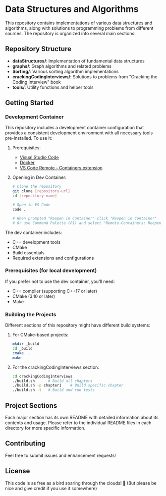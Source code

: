 # Data Structures and Algorithms

This repository contains implementations of various data structures and algorithms, along with solutions to programming problems from different sources. The repository is organized into several main sections:

## Repository Structure

- **dataStructures/**: Implementation of fundamental data structures
- **graphs/**: Graph algorithms and related problems
- **Sorting/**: Various sorting algorithm implementations
- **crackingCodingInterviews/**: Solutions to problems from "Cracking the Coding Interview" book
- **tools/**: Utility functions and helper tools

## Getting Started

### Development Container

This repository includes a development container configuration that provides a consistent development environment with all necessary tools pre-installed. To use it:

1. Prerequisites:
   - [Visual Studio Code](https://code.visualstudio.com/)
   - [Docker](https://www.docker.com/get-started)
   - [VS Code Remote - Containers extension](https://marketplace.visualstudio.com/items?itemName=ms-vscode-remote.remote-containers)

2. Opening in Dev Container:
   ```bash
   # Clone the repository
   git clone [repository-url]
   cd [repository-name]

   # Open in VS Code
   code .

   # When prompted "Reopen in Container" click "Reopen in Container"
   # Or use Command Palette (F1) and select "Remote-Containers: Reopen in Container"
   ```

The dev container includes:
- C++ development tools
- CMake
- Build essentials
- Required extensions and configurations

### Prerequisites (for local development)

If you prefer not to use the dev container, you'll need:
- C++ compiler (supporting C++17 or later)
- CMake (3.10 or later)
- Make

### Building the Projects

Different sections of this repository might have different build systems:

1. For CMake-based projects:
   ```bash
   mkdir _build
   cd _build
   cmake ..
   make
   ```

2. For the crackingCodingInterviews section:
   ```bash
   cd crackingCodingInterviews
   ./build.sh      # Build all chapters
   ./build.sh -p chapter1    # Build specific chapter
   ./build.sh -t   # Build and run tests
   ```

## Project Sections

Each major section has its own README with detailed information about its contents and usage. Please refer to the individual README files in each directory for more specific information.

## Contributing

Feel free to submit issues and enhancement requests!

## License

This code is as free as a bird soaring through the clouds! 🦅
(But please be nice and give credit if you use it somewhere)
